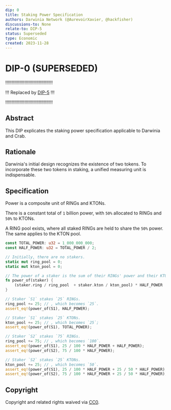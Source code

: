 ```yaml
---
dip: 0
title: Staking Power Specification
authors: Darwinia Network (@AurevoirXavier, @hackfisher)
discussions-to: None
relate-to: DIP-5
status: Superseded
type: Economic
created: 2023-11-28
---
```


# DIP-0 (SUPERSEDED)

!!!!!!!!!!!!!!!!!!!!!!!!!!!!!!!!!!!!!

!!! Replaced by [DIP-5](dip-5.md) !!!

!!!!!!!!!!!!!!!!!!!!!!!!!!!!!!!!!!!!!


## Abstract

This DIP explicates the staking power specification applicable to Darwinia and Crab.

## Rationale

Darwinia's initial design recognizes the existence of two tokens.
To incorporate these two tokens in staking, a unified measuring unit is indispensable.

## Specification

Power is a composite unit of RINGs and KTONs.

There is a constant total of `1` billion power, with `50%` allocated to RINGs and `50%` to KTONs.

A RING pool exists, where all staked RINGs are held to share the `50%` power. The same applies to the KTON pool.

```rs
const TOTAL_POWER: u32 = 1_000_000_000;
const HALF_POWER: u32 = TOTAL_POWER / 2;

// Initially, there are no stakers.
static mut ring_pool = 0;
static mut kton_pool = 0;

// The power of a staker is the sum of their RINGs' power and their KTONs' power.
fn power_of(staker) {
	(staker.ring / ring_pool  + staker.kton / kton_pool) * HALF_POWER
}

// Staker `S1` stakes `25` RINGs.
ring_pool += 25; // , which becomes `25`.
assert_eq!(power_of(S1), HALF_POWER);

// Staker `S1` stakes `25` KTONs.
kton_pool += 25; // , which becomes `25`;
assert_eq!(power_of(S1), TOTAL_POWER);

// Staker `S2` stakes `75` RINGs.
ring_pool += 75; // , which becomes `100`.
assert_eq!(power_of(S1), 25 / 100 * HALF_POWER + HALF_POWER);
assert_eq!(power_of(S2), 75 / 100 * HALF_POWER);

// Staker `S2` stakes `25` KTONs.
kton_pool += 25; // , which becomes `50`.
assert_eq!(power_of(S1), 25 / 100 * HALF_POWER + 25 / 50 * HALF_POWER);
assert_eq!(power_of(S2), 75 / 100 * HALF_POWER + 25 / 50 * HALF_POWER);
```

## Copyright

Copyright and related rights waived via [CC0](../LICENSE).
